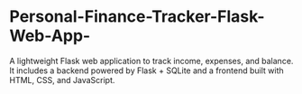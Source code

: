 # Personal-Finance-Tracker-Flask-Web-App-
A lightweight Flask web application to track income, expenses, and balance. It includes a backend powered by Flask + SQLite and a frontend built with HTML, CSS, and JavaScript.

